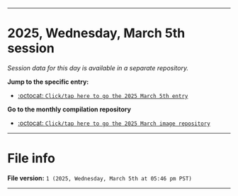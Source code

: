 
***

# 2025, Wednesday, March 5th session

_Session data for this day is available in a separate repository._

**Jump to the specific entry:**

- [:octocat: `Click/tap here to go the 2025 March 5th entry`](https://github.com/seanpm2001/SeansLifeArchive_Images_ModernSmurfsVillage_Y2025_V3/tree/SeansLifeArchive_ModernSmurfsVillage_Y2025_V3_Main-dev/2025/03_March/05/)

**Go to the monthly compilation repository**

- [:octocat: `Click/tap here to go the 2025 March image repository`](https://github.com/seanpm2001/SeansLifeArchive_Images_ModernSmurfsVillage_Y2025_V3/)

***

# File info

**File version:** `1 (2025, Wednesday, March 5th at 05:46 pm PST)`

***
